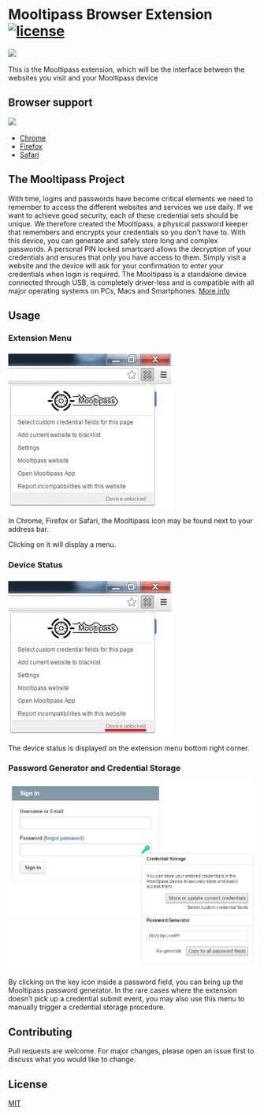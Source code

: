 # Mooltipass Browser Extension [![license](https://img.shields.io/github/license/mashape/apistatus.svg)]()

<img src="https://www.themooltipass.com/ressources/logo_inverted.png" />

This is the Mooltipass extension, which will be the interface between
the websites you visit and your Mooltipass device

## Browser support

<img src="https://www.themooltipass.com/images/gallery/safari-chrome-ff.png" />

* [Chrome](https://chrome.google.com/webstore/detail/mooltipass-extension/ffemldjbbfhimggdkkckolidemlllklk)
* [Firefox](https://addons.mozilla.org/en-US/firefox/addon/mooltipass-extension/)
* [Safari](https://safari-extensions.apple.com/details/?id=com.stephanelectronics.mooltipass-KC7DELHDSA)


## The Mooltipass Project

With time, logins and passwords have become critical elements we need to remember to access the different websites and services we use daily. If we want to achieve good security, each of these credential sets should be unique.
We therefore created the Mooltipass, a physical password keeper that remembers and encrypts your credentials so you don't have to. With this device, you can generate and safely store long and complex passwords. A personal PIN locked smartcard allows the decryption of your credentials and ensures that only you have access to them. Simply visit a website and the device will ask for your confirmation to enter your credentials when login is required.
The Mooltipass is a standalone device connected through USB, is completely driver-less and is compatible with all major operating systems on PCs, Macs and Smartphones. [More info](https://www.themooltipass.com/)

## Usage

###  Extension Menu 

<img src="./images/user-manual-extension-menu.jpg" alt="extension-menu" />

In Chrome, Firefox or Safari, the Mooltipass icon
may be found next to your address bar. 

Clicking on it will display a menu. 

###  Device Status 

<img src="./images/user-manual-device-status.jpg" alt="device-status" />

The device status is displayed on the extension 
menu bottom right corner. 

###  Password Generator and Credential Storage 

<img src="./images/user-manual-password-generator.jpg" alt="password-generator" />

By clicking on the key icon inside a password field, you can bring up the Mooltipass password generator.
In the rare cases where the 
extension doesn’t pick up a credential submit event, you may also use this menu to manually trigger a credential storage procedure. 

## Contributing

Pull requests are welcome. For major changes, please open an issue
first to discuss what you would like to change.

## License
[MIT](https://choosealicense.com/licenses/mit/)